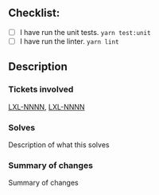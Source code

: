 ## Checklist:
- [ ] I have run the unit tests. `yarn test:unit`
- [ ] I have run the linter. `yarn lint`

## Description

### Tickets involved
[LXL-NNNN](https://kbse.atlassian.net/browse/LXL-NNNN), [LXL-NNNN](https://kbse.atlassian.net/browse/LXL-NNNN)

### Solves

Description of what this solves

### Summary of changes

Summary of changes
